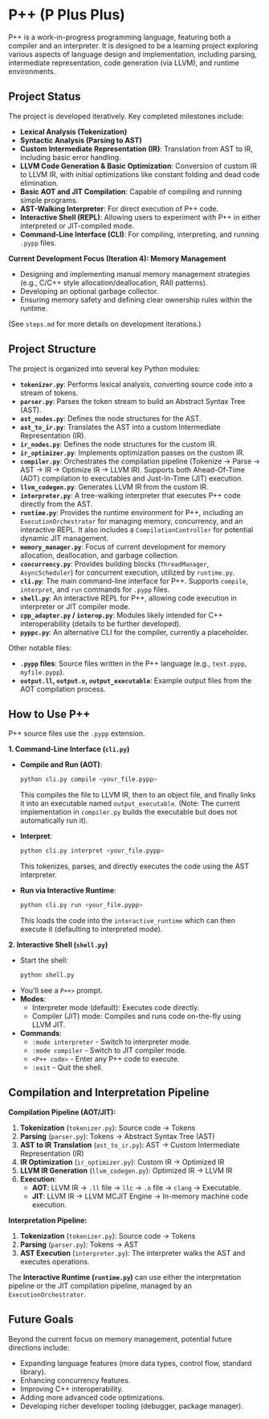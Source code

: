 # P++ (P Plus Plus)

P++ is a work-in-progress programming language, featuring both a compiler and an interpreter. It is designed to be a learning project exploring various aspects of language design and implementation, including parsing, intermediate representation, code generation (via LLVM), and runtime environments.

## Project Status

The project is developed iteratively. Key completed milestones include:
*   **Lexical Analysis (Tokenization)**
*   **Syntactic Analysis (Parsing to AST)**
*   **Custom Intermediate Representation (IR)**: Translation from AST to IR, including basic error handling.
*   **LLVM Code Generation & Basic Optimization**: Conversion of custom IR to LLVM IR, with initial optimizations like constant folding and dead code elimination.
*   **Basic AOT and JIT Compilation**: Capable of compiling and running simple programs.
*   **AST-Walking Interpreter**: For direct execution of P++ code.
*   **Interactive Shell (REPL)**: Allowing users to experiment with P++ in either interpreted or JIT-compiled mode.
*   **Command-Line Interface (CLI)**: For compiling, interpreting, and running `.pypp` files.

**Current Development Focus (Iteration 4): Memory Management**
*   Designing and implementing manual memory management strategies (e.g., C/C++ style allocation/deallocation, RAII patterns).
*   Developing an optional garbage collector.
*   Ensuring memory safety and defining clear ownership rules within the runtime.

(See `steps.md` for more details on development iterations.)

## Project Structure

The project is organized into several key Python modules:

*   **`tokenizer.py`**: Performs lexical analysis, converting source code into a stream of tokens.
*   **`parser.py`**: Parses the token stream to build an Abstract Syntax Tree (AST).
*   **`ast_nodes.py`**: Defines the node structures for the AST.
*   **`ast_to_ir.py`**: Translates the AST into a custom Intermediate Representation (IR).
*   **`ir_nodes.py`**: Defines the node structures for the custom IR.
*   **`ir_optimizer.py`**: Implements optimization passes on the custom IR.
*   **`compiler.py`**: Orchestrates the compilation pipeline (Tokenize -> Parse -> AST -> IR -> Optimize IR -> LLVM IR). Supports both Ahead-Of-Time (AOT) compilation to executables and Just-In-Time (JIT) execution.
*   **`llvm_codegen.py`**: Generates LLVM IR from the custom IR.
*   **`interpreter.py`**: A tree-walking interpreter that executes P++ code directly from the AST.
*   **`runtime.py`**: Provides the runtime environment for P++, including an `ExecutionOrchestrator` for managing memory, concurrency, and an interactive REPL. It also includes a `CompilationController` for potential dynamic JIT management.
*   **`memory_manager.py`**: Focus of current development for memory allocation, deallocation, and garbage collection.
*   **`concurrency.py`**: Provides building blocks (`ThreadManager`, `AsyncScheduler`) for concurrent execution, utilized by `runtime.py`.
*   **`cli.py`**: The main command-line interface for P++. Supports `compile`, `interpret`, and `run` commands for `.pypp` files.
*   **`shell.py`**: An interactive REPL for P++, allowing code execution in interpreter or JIT compiler mode.
*   **`cpp_adapter.py` / `interop.py`**: Modules likely intended for C++ interoperability (details to be further developed).
*   **`pyppc.py`**: An alternative CLI for the compiler, currently a placeholder.

Other notable files:
*   **`.pypp` files**: Source files written in the P++ language (e.g., `test.pypp`, `myfile.pypp`).
*   **`output.ll`, `output.o`, `output_executable`**: Example output files from the AOT compilation process.

## How to Use P++

P++ source files use the `.pypp` extension.

**1. Command-Line Interface (`cli.py`)**

*   **Compile and Run (AOT)**:
    ```bash
    python cli.py compile <your_file.pypp>
    ```
    This compiles the file to LLVM IR, then to an object file, and finally links it into an executable named `output_executable`. (Note: The current implementation in `compiler.py` builds the executable but does not automatically run it).

*   **Interpret**:
    ```bash
    python cli.py interpret <your_file.pypp>
    ```
    This tokenizes, parses, and directly executes the code using the AST interpreter.

*   **Run via Interactive Runtime**:
    ```bash
    python cli.py run <your_file.pypp>
    ```
    This loads the code into the `interactive_runtime` which can then execute it (defaulting to interpreted mode).

**2. Interactive Shell (`shell.py`)**

*   Start the shell:
    ```bash
    python shell.py
    ```
*   You'll see a `P++>` prompt.
*   **Modes**:
    *   Interpreter mode (default): Executes code directly.
    *   Compiler (JIT) mode: Compiles and runs code on-the-fly using LLVM JIT.
*   **Commands**:
    *   `:mode interpreter` - Switch to interpreter mode.
    *   `:mode compiler` - Switch to JIT compiler mode.
    *   `<P++ code>` - Enter any P++ code to execute.
    *   `:exit` - Quit the shell.

## Compilation and Interpretation Pipeline

**Compilation Pipeline (AOT/JIT):**
1.  **Tokenization** (`tokenizer.py`): Source code -> Tokens
2.  **Parsing** (`parser.py`): Tokens -> Abstract Syntax Tree (AST)
3.  **AST to IR Translation** (`ast_to_ir.py`): AST -> Custom Intermediate Representation (IR)
4.  **IR Optimization** (`ir_optimizer.py`): Custom IR -> Optimized IR
5.  **LLVM IR Generation** (`llvm_codegen.py`): Optimized IR -> LLVM IR
6.  **Execution**:
    *   **AOT**: LLVM IR -> `.ll` file -> `llc` -> `.o` file -> `clang` -> Executable.
    *   **JIT**: LLVM IR -> LLVM MCJIT Engine -> In-memory machine code execution.

**Interpretation Pipeline:**
1.  **Tokenization** (`tokenizer.py`): Source code -> Tokens
2.  **Parsing** (`parser.py`): Tokens -> AST
3.  **AST Execution** (`interpreter.py`): The interpreter walks the AST and executes operations.

The **Interactive Runtime (`runtime.py`)** can use either the interpretation pipeline or the JIT compilation pipeline, managed by an `ExecutionOrchestrator`.

## Future Goals

Beyond the current focus on memory management, potential future directions include:
*   Expanding language features (more data types, control flow, standard library).
*   Enhancing concurrency features.
*   Improving C++ interoperability.
*   Adding more advanced code optimizations.
*   Developing richer developer tooling (debugger, package manager).
